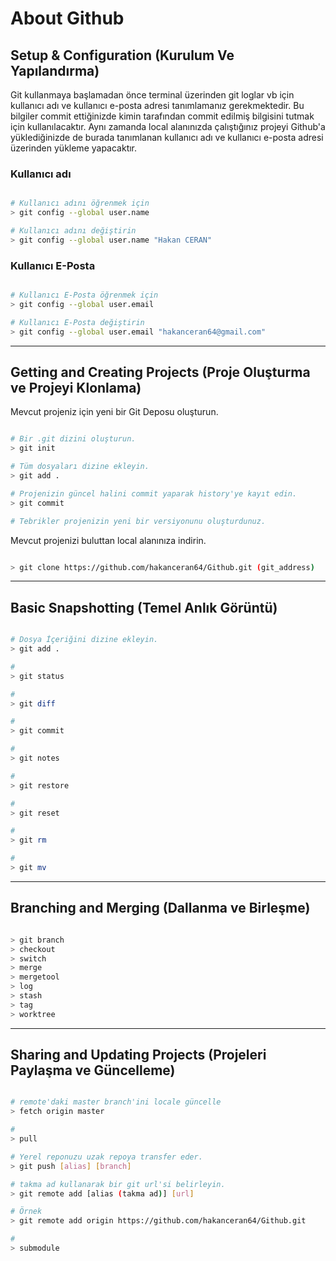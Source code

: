 # About Github

## Setup & Configuration (Kurulum Ve Yapılandırma)

Git kullanmaya başlamadan önce terminal üzerinden git loglar vb için kullanıcı adı ve kullanıcı e-posta adresi tanımlamanız gerekmektedir. Bu bilgiler commit ettiğinizde kimin tarafından commit edilmiş bilgisini tutmak için kullanılacaktır. Aynı zamanda local alanınızda çalıştığınız projeyi Github'a yüklediğinizde de burada tanımlanan kullanıcı adı ve kullanıcı e-posta adresi üzerinden yükleme yapacaktır.

### Kullanıcı adı

```Bash

# Kullanıcı adını öğrenmek için
> git config --global user.name

# Kullanıcı adını değiştirin
> git config --global user.name "Hakan CERAN"

```

### Kullanıcı E-Posta

```Bash

# Kullanıcı E-Posta öğrenmek için
> git config --global user.email

# Kullanıcı E-Posta değiştirin
> git config --global user.email "hakanceran64@gmail.com"
```

---

## Getting and Creating Projects (Proje Oluşturma ve Projeyi Klonlama)

Mevcut projeniz için yeni bir Git Deposu oluşturun.

```Bash

# Bir .git dizini oluşturun.
> git init

# Tüm dosyaları dizine ekleyin.
> git add .

# Projenizin güncel halini commit yaparak history'ye kayıt edin.
> git commit 

# Tebrikler projenizin yeni bir versiyonunu oluşturdunuz.
```

Mevcut projenizi buluttan local alanınıza indirin.

```Bash

> git clone https://github.com/hakanceran64/Github.git (git_address)

```
---

## Basic Snapshotting (Temel Anlık Görüntü)

```Bash

# Dosya İçeriğini dizine ekleyin.
> git add .

# 
> git status

#
> git diff

#
> git commit

#
> git notes

#
> git restore

#
> git reset

#
> git rm

#
> git mv


```

---

## Branching and Merging (Dallanma ve Birleşme)

```Bash

> git branch
> checkout
> switch
> merge
> mergetool
> log
> stash
> tag
> worktree

```

---

## Sharing and Updating Projects (Projeleri Paylaşma ve Güncelleme)

```Bash

# remote'daki master branch'ini locale güncelle
> fetch origin master

#
> pull

# Yerel reponuzu uzak repoya transfer eder.
> git push [alias] [branch]

# takma ad kullanarak bir git url'si belirleyin.
> git remote add [alias (takma ad)] [url]

# Örnek
> git remote add origin https://github.com/hakanceran64/Github.git

#
> submodule

```